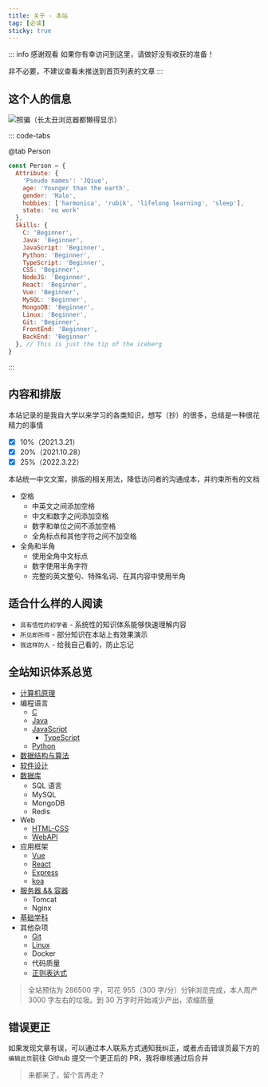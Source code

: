 ```yaml
---
title: 关于 - 本站
tag: [必读]
sticky: true
---
```


::: info 感谢观看
如果你有幸访问到这里，请做好没有收获的准备！

非不必要，不建议查看未推送到首页列表的文章
:::

## 这个人的信息

![照骗（长太丑浏览器都懒得显示）](https://jinqiu.wang/404)

::: code-tabs

@tab Person

```js
const Person = {
  Attribute: {
    'Pseudo names': 'JQiue',
    age: 'Younger than the earth',
    gender: 'Male',
    hobbies: ['harmonica', 'rubik', 'lifelong learning', 'sleep'],
    state: 'no work'
  },
  Skills: {
    C: 'Beginner',
    Java: 'Beginner',
    JavaScript: 'Beginner',
    Python: 'Beginner',
    TypeScript: 'Beginner',
    CSS: 'Beginner',
    NodeJS: 'Beginner',
    React: 'Beginner',
    Vue: 'Beginner',
    MySQL: 'Beginner',
    MongoDB: 'Beginner',
    Linux: 'Beginner',
    Git: 'Beginner', 
    FrontEnd: 'Beginner',
    BackEnd: 'Beginner'
  }, // This is just the tip of the iceberg
}
```

:::

## 内容和排版

本站记录的是我自大学以来学习的各类知识，想写（抄）的很多，总结是一种很花精力的事情

- [x] 10%（2021.3.21）
- [x] 20%（2021.10.28）
- [x] 25%（2022.3.22）

本站统一中文文案，排版的相关用法，降低访问者的沟通成本，并约束所有的文档

+ 空格
  + 中英文之间添加空格
  + 中文和数字之间添加空格
  + 数字和单位之间不添加空格
  + 全角标点和其他字符之间不加空格
+ 全角和半角
  + 使用全角中文标点
  + 数字使用半角字符
  + 完整的英文整句、特殊名词、在其内容中使用半角

## 适合什么样的人阅读

+ `具有悟性的初学者` - 系统性的知识体系能够快速理解内容
+ `所见即所得` - 部分知识在本站上有效果演示
+ `我这样的人` - 给我自己看的，防止忘记

## 全站知识体系总览

+ [计算机原理](/computer/)
+ 编程语言
  + [C](/c/)
  + [Java](/java/)
  + [JavaScript](/js/)
    + [TypeScript](/js/typescript/)
  + [Python](/python/)
+ [数据结构与算法](/ds-algorithm/)
+ [软件设计](/sundry/software-design/)
+ [数据库](/database/)
  + SQL 语言
  + MySQL
  + MongoDB
  + Redis
+ Web
  + [HTML-CSS](/html-css/)
  + [WebAPI](/webapi/)
+ 应用框架
  + [Vue](/framework/vue/)
  + [React](/framework/react/)
  + [Express](/framework/express-koa/)
  + [koa](/framework/koa/)
+ [服务器 && 容器](/sundry/server/)
  + Tomcat
  + Nginx
+ [基础学科](/subject/)
+ 其他杂项
  + [Git](/sundry/git/)
  + [Linux](sundry/linux/)
  + Docker
  + 代码质量
  + [正则表达式](/sundry/regex/)

> 全站预估为 286500 字，可花 955（300 字/分）分钟浏览完成，本人周产 3000 字左右的垃圾。到 30 万字时开始减少产出，浓缩质量

## 错误更正

如果发现文章有误，可以通过本人联系方式通知我纠正，或者点击错误页最下方的`编辑此页`前往 Github 提交一个更正后的 PR，我将审核通过后合并

> 来都来了，留个言再走？
